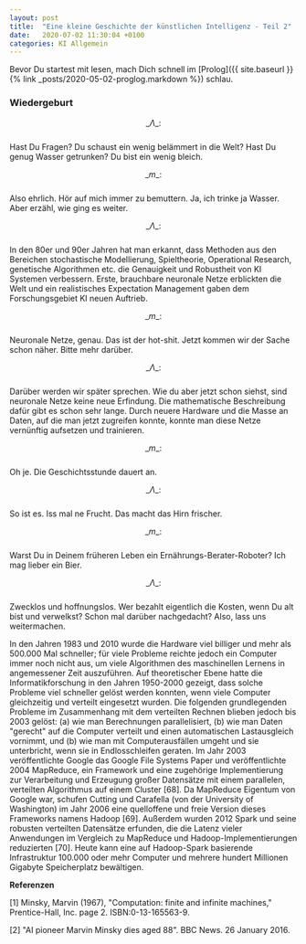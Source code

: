 ```yaml
---
layout: post
title:  "Eine kleine Geschichte der künstlichen Intelligenz - Teil 2"
date:   2020-07-02 11:30:04 +0100
categories: KI Allgemein
---
```


<!-- Mathjax Support -->
<script type="text/javascript" async
  src="https://cdn.mathjax.org/mathjax/latest/MathJax.js?config=TeX-MML-AM_CHTML">
</script>

Bevor Du startest mit lesen, mach Dich schnell im [Prolog]({{ site.baseurl }}{% link _posts/2020-05-02-proglog.markdown %}) schlau.

### Wiedergeburt

$$ \_\Lambda\_:$$  
Hast Du Fragen? Du schaust ein wenig belämmert in die Welt? Hast Du genug Wasser
getrunken? Du bist ein wenig bleich.

$$ \_m\_:$$   
Also ehrlich. Hör auf mich immer zu bemuttern. Ja, ich trinke ja Wasser. Aber erzähl, wie ging es weiter.

$$ \_\Lambda\_:$$  
In den 80er und 90er Jahren hat man erkannt, dass Methoden aus den Bereichen stochastische Modellierung,
Spieltheorie, Operational Research, genetische Algorithmen etc. die Genauigkeit und Robustheit von KI Systemen
verbessern. Erste, brauchbare neuronale Netze erblickten die Welt und ein realistisches Expectation Management
gaben dem Forschungsgebiet KI neuen Auftrieb.

$$ \_m\_:$$  
Neuronale Netze, genau. Das ist der hot-shit. Jetzt kommen wir der Sache schon näher. Bitte mehr darüber.


$$ \_\Lambda\_:$$  
Darüber werden wir später sprechen. Wie du aber jetzt schon siehst, sind neuronale Netze keine neue Erfindung.
Die mathematische Beschreibung dafür gibt es schon sehr lange. Durch neuere Hardware und die Masse an Daten, auf
die man jetzt zugreifen konnte, konnte man diese Netze vernünftig aufsetzen und trainieren.

$$ \_m\_:$$  
Oh je. Die Geschichtsstunde dauert an.

$$ \_\Lambda\_:$$  
So ist es. Iss mal ne Frucht. Das macht das Hirn frischer.

$$ \_m\_:$$  
Warst Du in Deinem früheren Leben ein Ernährungs-Berater-Roboter? Ich mag lieber ein Bier.

$$ \_\Lambda\_:$$  
Zwecklos und hoffnungslos. Wer bezahlt eigentlich die Kosten, wenn Du alt bist und verwelkst?
Schon mal darüber nachgedacht? Also, lass uns weitermachen.

In den Jahren 1983 und 2010 wurde die Hardware viel billiger und mehr als 500.000 Mal schneller; für viele Probleme reichte jedoch ein Computer immer noch nicht aus, um viele Algorithmen des maschinellen Lernens in angemessener Zeit auszuführen. Auf theoretischer Ebene hatte die Informatikforschung in den Jahren 1950-2000 gezeigt, dass solche Probleme viel schneller gelöst werden konnten, wenn viele Computer gleichzeitig und verteilt eingesetzt wurden. Die folgenden grundlegenden Probleme im Zusammenhang mit dem verteilten Rechnen blieben jedoch bis 2003 gelöst: (a) wie man Berechnungen parallelisiert, (b) wie man Daten "gerecht" auf die Computer verteilt und einen automatischen Lastausgleich vornimmt, und (b) wie man mit Computerausfällen umgeht und sie unterbricht, wenn sie in Endlosschleifen geraten. Im Jahr 2003 veröffentlichte Google das Google File Systems Paper und veröffentlichte 2004 MapReduce, ein Framework und eine zugehörige Implementierung zur Verarbeitung und Erzeugung großer Datensätze mit einem parallelen, verteilten Algorithmus auf einem Cluster [68]. Da MapReduce Eigentum von Google war, schufen Cutting und Carafella (von der University of Washington) im Jahr 2006 eine quelloffene und freie Version dieses Frameworks namens Hadoop [69]. Außerdem wurden 2012 Spark und seine robusten verteilten Datensätze erfunden, die die Latenz vieler Anwendungen im Vergleich zu MapReduce und Hadoop-Implementierungen reduzierten [70]. Heute kann eine auf Hadoop-Spark basierende Infrastruktur 100.000 oder mehr Computer und mehrere hundert Millionen Gigabyte Speicherplatz bewältigen.




**Referenzen**  

[1] Minsky, Marvin (1967), "Computation: finite and infinite machines," Prentice-Hall, Inc. page 2. ISBN:0-13-165563-9.

[2] "AI pioneer Marvin Minsky dies aged 88". BBC News. 26 January 2016.
